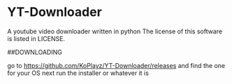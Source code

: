 # YT-Downloader
A youtube video downloader written in python
The license of this software is listed in LICENSE.



##DOWNLOADING

go to https://github.com/KoPlayz/YT-Downloader/releases
and find the one for your OS
next run the installer or whatever it is